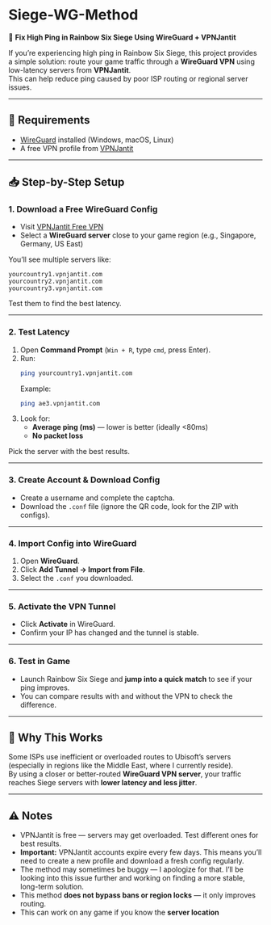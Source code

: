 # Siege-WG-Method
🚀 **Fix High Ping in Rainbow Six Siege Using WireGuard + VPNJantit**

If you’re experiencing high ping in Rainbow Six Siege, this project provides a simple solution: route your game traffic through a **WireGuard VPN** using low-latency servers from **VPNJantit**.  
This can help reduce ping caused by poor ISP routing or regional server issues.

---

## 🔧 Requirements
- [WireGuard](https://www.wireguard.com/install/) installed (Windows, macOS, Linux)  
- A free VPN profile from [VPNJantit](https://www.vpnjantit.com/free-vpn)

---

## 📥 Step-by-Step Setup

### 1. Download a Free WireGuard Config
- Visit [VPNJantit Free VPN](https://www.vpnjantit.com/free-vpn)  
- Select a **WireGuard server** close to your game region (e.g., Singapore, Germany, US East)  

You’ll see multiple servers like:  
```
yourcountry1.vpnjantit.com
yourcountry2.vpnjantit.com
yourcountry3.vpnjantit.com
```
Test them to find the best latency.

---

### 2. Test Latency
1. Open **Command Prompt** (`Win + R`, type `cmd`, press Enter).  
2. Run:
   ```sh
   ping yourcountry1.vpnjantit.com
   ```
   Example:
   ```sh
   ping ae3.vpnjantit.com
   ```
3. Look for:
   - **Average ping (ms)** — lower is better (ideally <80ms)  
   - **No packet loss**  

Pick the server with the best results.

---

### 3. Create Account & Download Config
- Create a username and complete the captcha.  
- Download the `.conf` file (ignore the QR code, look for the ZIP with configs).  

---

### 4. Import Config into WireGuard
1. Open **WireGuard**.  
2. Click **Add Tunnel → Import from File**.  
3. Select the `.conf` you downloaded.  

---

### 5. Activate the VPN Tunnel
- Click **Activate** in WireGuard.  
- Confirm your IP has changed and the tunnel is stable.  

---

### 6. Test in Game
- Launch Rainbow Six Siege and **jump into a quick match** to see if your ping improves.  
- You can compare results with and without the VPN to check the difference.  

---

## 🧠 Why This Works
Some ISPs use inefficient or overloaded routes to Ubisoft’s servers (especially in regions like the Middle East, where I currently reside).  
By using a closer or better-routed **WireGuard VPN server**, your traffic reaches Siege servers with **lower latency and less jitter**.

---

## ⚠️ Notes
- VPNJantit is free — servers may get overloaded. Test different ones for best results.  
- **Important:** VPNJantit accounts expire every few days. This means you’ll need to create a new profile and download a fresh config regularly.  
- The method may sometimes be buggy — I apologize for that. I’ll be looking into this issue further and working on finding a more stable, long-term solution.  
- This method **does not bypass bans or region locks** — it only improves routing.
- This can work on any game if you know the **server location**
